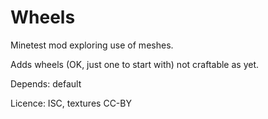 Wheels
======

Minetest mod exploring use of meshes.

Adds wheels (OK, just one to start with) not craftable as yet.

Depends: default 

Licence: ISC, textures CC-BY

